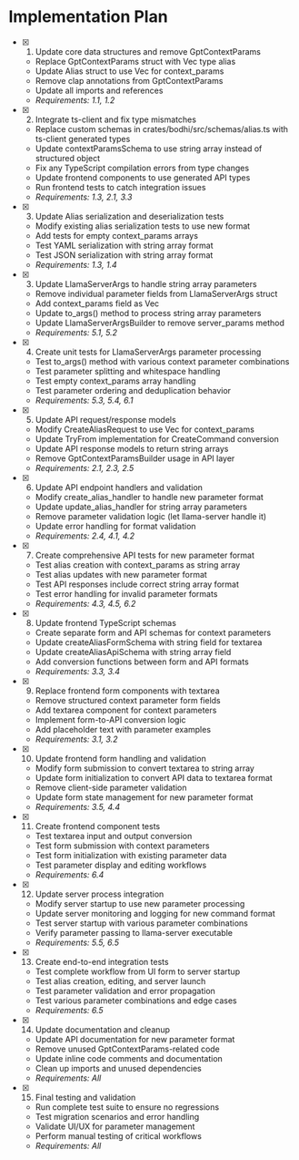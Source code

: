 # Implementation Plan

- [x] 1. Update core data structures and remove GptContextParams

  - Replace GptContextParams struct with Vec<String> type alias
  - Update Alias struct to use Vec<String> for context_params
  - Remove clap annotations from GptContextParams
  - Update all imports and references
  - _Requirements: 1.1, 1.2_

- [x] 2. Integrate ts-client and fix type mismatches

  - Replace custom schemas in crates/bodhi/src/schemas/alias.ts with ts-client generated types
  - Update contextParamsSchema to use string array instead of structured object
  - Fix any TypeScript compilation errors from type changes
  - Update frontend components to use generated API types
  - Run frontend tests to catch integration issues
  - _Requirements: 1.3, 2.1, 3.3_

- [x] 3. Update Alias serialization and deserialization tests

  - Modify existing alias serialization tests to use new format
  - Add tests for empty context_params arrays
  - Test YAML serialization with string array format
  - Test JSON serialization with string array format
  - _Requirements: 1.3, 1.4_

- [x] 3. Update LlamaServerArgs to handle string array parameters

  - Remove individual parameter fields from LlamaServerArgs struct
  - Add context_params field as Vec<String>
  - Update to_args() method to process string array parameters
  - Update LlamaServerArgsBuilder to remove server_params method
  - _Requirements: 5.1, 5.2_

- [x] 4. Create unit tests for LlamaServerArgs parameter processing

  - Test to_args() method with various context parameter combinations
  - Test parameter splitting and whitespace handling
  - Test empty context_params array handling
  - Test parameter ordering and deduplication behavior
  - _Requirements: 5.3, 5.4, 6.1_

- [x] 5. Update API request/response models

  - Modify CreateAliasRequest to use Vec<String> for context_params
  - Update TryFrom implementation for CreateCommand conversion
  - Update API response models to return string arrays
  - Remove GptContextParamsBuilder usage in API layer
  - _Requirements: 2.1, 2.3, 2.5_

- [x] 6. Update API endpoint handlers and validation

  - Modify create_alias_handler to handle new parameter format
  - Update update_alias_handler for string array parameters
  - Remove parameter validation logic (let llama-server handle it)
  - Update error handling for format validation
  - _Requirements: 2.4, 4.1, 4.2_

- [x] 7. Create comprehensive API tests for new parameter format

  - Test alias creation with context_params as string array
  - Test alias updates with new parameter format
  - Test API responses include correct string array format
  - Test error handling for invalid parameter formats
  - _Requirements: 4.3, 4.5, 6.2_

- [x] 8. Update frontend TypeScript schemas

  - Create separate form and API schemas for context parameters
  - Update createAliasFormSchema with string field for textarea
  - Update createAliasApiSchema with string array field
  - Add conversion functions between form and API formats
  - _Requirements: 3.3, 3.4_

- [x] 9. Replace frontend form components with textarea

  - Remove structured context parameter form fields
  - Add textarea component for context parameters
  - Implement form-to-API conversion logic
  - Add placeholder text with parameter examples
  - _Requirements: 3.1, 3.2_

- [x] 10. Update frontend form handling and validation

  - Modify form submission to convert textarea to string array
  - Update form initialization to convert API data to textarea format
  - Remove client-side parameter validation
  - Update form state management for new parameter format
  - _Requirements: 3.5, 4.4_

- [x] 11. Create frontend component tests

  - Test textarea input and output conversion
  - Test form submission with context parameters
  - Test form initialization with existing parameter data
  - Test parameter display and editing workflows
  - _Requirements: 6.4_

- [x] 12. Update server process integration

  - Modify server startup to use new parameter processing
  - Update server monitoring and logging for new command format
  - Test server startup with various parameter combinations
  - Verify parameter passing to llama-server executable
  - _Requirements: 5.5, 6.5_

- [x] 13. Create end-to-end integration tests

  - Test complete workflow from UI form to server startup
  - Test alias creation, editing, and server launch
  - Test parameter validation and error propagation
  - Test various parameter combinations and edge cases
  - _Requirements: 6.5_

- [x] 14. Update documentation and cleanup

  - Update API documentation for new parameter format
  - Remove unused GptContextParams-related code
  - Update inline code comments and documentation
  - Clean up imports and unused dependencies
  - _Requirements: All_

- [x] 15. Final testing and validation
  - Run complete test suite to ensure no regressions
  - Test migration scenarios and error handling
  - Validate UI/UX for parameter management
  - Perform manual testing of critical workflows
  - _Requirements: All_
